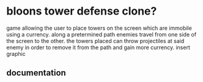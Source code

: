 # bloons tower defense clone?
game allowing the user to place towers on the screen which are immobile using a currency. along a pretermined path enemies travel from one side of the screen to the other. the towers placed can throw projectiles at said enemy in order to remove it from the path and gain more currency.
insert graphic
## documentation
